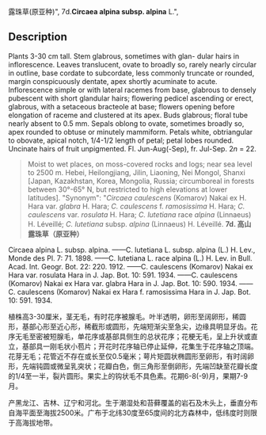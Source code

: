 露珠草(原亚种)",
7d.**Circaea alpina subsp. alpina** L.",

## Description
Plants 3-30 cm tall. Stem glabrous, sometimes with glan- dular hairs in inflorescence. Leaves translucent, ovate to broadly so, rarely nearly circular in outline, base cordate to subcordate, less commonly truncate or rounded, margin conspicuously dentate, apex shortly acuminate to acute. Inflorescence simple or with lateral racemes from base, glabrous to densely pubescent with short glandular hairs; flowering pedicel ascending or erect, glabrous, with a setaceous bracteole at base; flowers opening before elongation of raceme and clustered at its apex. Buds glabrous; floral tube nearly absent to 0.5 mm. Sepals oblong to ovate, sometimes broadly so, apex rounded to obtuse or minutely mammiform. Petals white, obtriangular to obovate, apical notch, 1/4-1/2 length of petal; petal lobes rounded. Uncinate hairs of fruit unpigmented. Fl. Jun-Aug(-Sep), fr. Jul-Sep. 2*n* = 22.

> Moist to wet places, on moss-covered rocks and logs; near sea level to 2500 m. Hebei, Heilongjiang, Jilin, Liaoning, Nei Mongol, Shanxi [Japan, Kazakhstan, Korea, Mongolia, Russia; circumboreal in forests between 30°-65° N, but restricted to high elevations at lower latitudes].
  "Synonym": "*Circaea caulescens* (Komarov) Nakai ex H. Hara var. *glabra* H. Hara; *C. caulescens* f. *ramosissima* H. Hara; *C. caulescens* var. *rosulata* H. Hara; *C. lutetiana* race *alpina* (Linnaeus) H. Léveillé; *C. lutetiana* subsp. *alpina* (Linnaeus) H. Léveillé.
**7d. 高山露珠草（原亚种）**

Circaea alpina L. subsp. alpina. ——C. lutetiana L. subsp. alpina (L.) H. Lev., Monde des Pl. 7: 71. 1898. ——C. lutetiana L. race alpina (L.) H. Lev. in Bull. Acad. Int. Geogr. Bot. 22: 220. 1912. ——C. caulescens (Komarov) Nakai ex Hara var. rosulata Hara in J. Jap. Bot. 10: 591. 1934. ——C. caulescens (Komarov) Nakai ex Hara var. glabra Hara in J. Jap. Bot. 10: 590. 1934. ——C. caulescens (Komarov) Nakai ex Hara f. ramosissima Hara in J. Jap. Bot. 10: 591. 1934.

植株高3-30厘米，茎无毛，有时花序被腺毛。叶半透明，卵形至阔卵形，稀圆形，基部心形至近心形，稀截形或圆形，先端短渐尖至急尖，边缘具明显牙齿。花序无毛至密被短腺毛，单花序或基部具侧生的总状花序；花梗无毛，呈上升状或直立，基部具一刚毛状小苞片；开花时花序轴已停止延伸，花集生于花序轴之顶端。花芽无毛；花管近不存在或长至仅0.5毫米；萼片矩圆状椭圆形至卵形，有时阔卵形，先端钝圆或微呈乳突状；花瓣白色，倒三角形至倒卵形，先端凹缺至花瓣长度的1/4至一半，裂片圆形。果实上的钩状毛不具色素。花期6-8(-9)月，果期7-9月。

产黑龙江、吉林、辽宁和河北。生于潮湿处和苔藓覆盖的岩石及木头上，垂直分布自海平面至海拔2500米。广布于北纬30度至65度间的北方森林中，低纬度时则限于高海拔地带。
